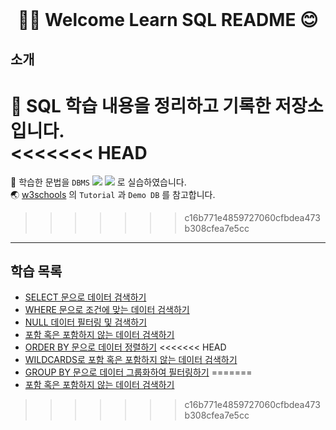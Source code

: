 <div align="center">
</br>

# 🖐🏻 Welcome Learn SQL README 😊

</div align="center">

## 소개

📂 SQL 학습 내용을 정리하고 기록한 저장소 입니다.  
<<<<<<< HEAD
=======
📜 학습한 문법을 `DBMS` <img src="https://img.shields.io/badge/Microsoft SQL Server-CC2927?style=flat-square&logo=Microsoft SQL Server&logoColor=white"/> <img src="https://img.shields.io/badge/MySQL-4479A1?style=flat-square&logo=MySQL&logoColor=white"/> 로 실습하였습니다.  
🌏 [w3schools](https://www.w3schools.com/) 의 `Tutorial` 과 `Demo DB` 를 참고합니다.
>>>>>>> c16b771e4859727060cfbdea473b308cfea7e5cc

---
 
## 학습 목록
- [SELECT 문으로 데이터 검색하기](./LearnSQLs/SELECT.md)
- [WHERE 문으로 조건에 맞는 데이터 검색하기](./LearnSQLs/WHERE.md)
- [NULL 데이터 필터링 및 검색하기](./LearnSQLs/NULL_Data_Search.md)
- [포함 혹은 포함하지 않는 데이터 검색하기](./LearnSQLs/WildCard.md)
- [ORDER BY 문으로 데이터 정렬하기](./LearnSQLs/ORDER_BY.md)
<<<<<<< HEAD
- [WILDCARDS로 포함 혹은 포함하지 않는 데이터 검색하기](./LearnSQLs/WildCard.md)
- [GROUP BY 문으로 데이터 그룹화하여 필터링하기](./LearnSQLs/GROUP_BY.md)
=======
- [포함 혹은 포함하지 않는 데이터 검색하기](./LearnSQLs/WildCard.md)
>>>>>>> c16b771e4859727060cfbdea473b308cfea7e5cc
